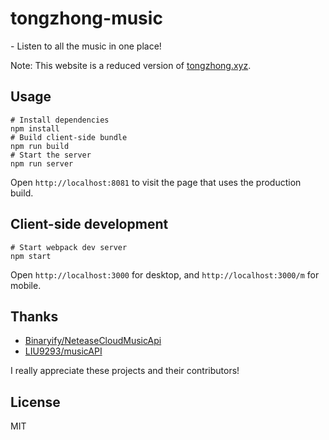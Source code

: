 # tongzhong-music
<p>- Listen to all the music in one place!</p>
<p> Note: This website is a reduced version of <a href="http://tongzhong.xyz">tongzhong.xyz</a>.</p>


## Usage
    # Install dependencies
    npm install
    # Build client-side bundle
    npm run build
    # Start the server
    npm run server
Open `http://localhost:8081` to visit the page that uses the production build.

## Client-side development
    # Start webpack dev server
    npm start
Open `http://localhost:3000` for desktop, and `http://localhost:3000/m` for mobile.

## Thanks
<ul>
<li><a href="https://github.com/Binaryify/NeteaseCloudMusicApi">Binaryify/NeteaseCloudMusicApi</a></li>
<li><a href="https://github.com/LIU9293/musicAPI">LIU9293/musicAPI</a></li>
</ul>
I really appreciate these projects and their contributors!

## License
MIT

